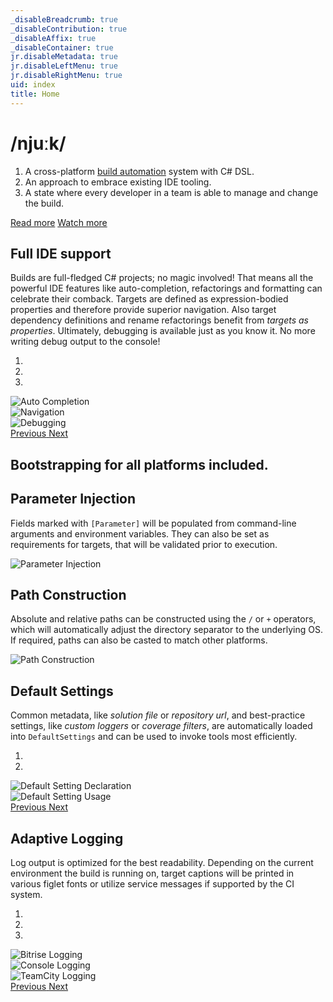 ```yaml
---
_disableBreadcrumb: true
_disableContribution: true
_disableAffix: true
_disableContainer: true
jr.disableMetadata: true
jr.disableLeftMenu: true
jr.disableRightMenu: true
uid: index
title: Home
---
```


<!-- MAIN JUMBOTRON -->
<div id="header" class="jumbotron feature">
  <div class="container">
    <div class="row">
        <h1>/njuːk/</h1>
<!--
<style type="text/css">

<![CDATA[

  text {
    filter: url(#filter);
    fill: white;
      font-family: 'Share Tech Mono', sans-serif;
      font-size: 100px;
    -webkit-font-smoothing: antialiased;
    -moz-osx-font-smoothing: grayscale;
        }
]]>
</style>
  <defs>

    <filter id="filter">
        <feFlood flood-color="red" result="flood1" />
        <feFlood flood-color="limegreen" result="flood2" />
      <feOffset in="SourceGraphic" dx="3" dy="0" result="off1a"/>
      <feOffset in="SourceGraphic" dx="2" dy="0" result="off1b"/>
      <feOffset in="SourceGraphic" dx="-3" dy="0" result="off2a"/>
      <feOffset in="SourceGraphic" dx="-2" dy="0" result="off2b"/>
        <feComposite in="flood1" in2="off1a" operator="in"  result="comp1" />
        <feComposite in="flood2" in2="off2a" operator="in" result="comp2" />

        <feMerge x="0" width="100%" result="merge1">
        <feMergeNode in = "black" />
        <feMergeNode in = "comp1" />
        <feMergeNode in = "off1b" />

        <animate 
          attributeName="y" 
            id = "y"
            dur ="4s"
            
            values = '104px; 104px; 30px; 105px; 30px; 2px; 2px; 50px; 40px; 105px; 105px; 20px; 6ßpx; 40px; 104px; 40px; 70px; 10px; 30px; 104px; 102px'

            keyTimes = '0; 0.362; 0.368; 0.421; 0.440; 0.477; 0.518; 0.564; 0.593; 0.613; 0.644; 0.693; 0.721; 0.736; 0.772; 0.818; 0.844; 0.894; 0.925; 0.939; 1'

            repeatCount = "indefinite" />
 
        <animate attributeName="height" 
            id = "h" 
            dur ="4s"
            
            values = '10px; 0px; 10px; 30px; 50px; 0px; 10px; 0px; 0px; 0px; 10px; 50px; 40px; 0px; 0px; 0px; 40px; 30px; 10px; 0px; 50px'

            keyTimes = '0; 0.362; 0.368; 0.421; 0.440; 0.477; 0.518; 0.564; 0.593; 0.613; 0.644; 0.693; 0.721; 0.736; 0.772; 0.818; 0.844; 0.894; 0.925; 0.939; 1'

            repeatCount = "indefinite" />
        </feMerge>
      

      <feMerge x="0" width="100%" y="60px" height="65px" result="merge2">
        <feMergeNode in = "black" />
        <feMergeNode in = "comp2" />
        <feMergeNode in = "off2b" />

        <animate attributeName="y" 
            id = "y"
            dur ="4s"
            values = '103px; 104px; 69px; 53px; 42px; 104px; 78px; 89px; 96px; 100px; 67px; 50px; 96px; 66px; 88px; 42px; 13px; 100px; 100px; 104px;' 

            keyTimes = '0; 0.055; 0.100; 0.125; 0.159; 0.182; 0.202; 0.236; 0.268; 0.326; 0.357; 0.400; 0.408; 0.461; 0.493; 0.513; 0.548; 0.577; 0.613; 1'

            repeatCount = "indefinite" />
 
        <animate attributeName="height" 
            id = "h"
            dur = "4s"
          
          values = '0px; 0px; 0px; 16px; 16px; 12px; 12px; 0px; 0px; 5px; 10px; 22px; 33px; 11px; 0px; 0px; 10px'

            keyTimes = '0; 0.055; 0.100; 0.125; 0.159; 0.182; 0.202; 0.236; 0.268; 0.326; 0.357; 0.400; 0.408; 0.461; 0.493; 0.513;  1'
             
            repeatCount = "indefinite" />
        </feMerge>
      
      <feMerge>
        <feMergeNode in="SourceGraphic" />  

        <feMergeNode in="merge1" /> 
      <feMergeNode in="merge2" />

        </feMerge>
      </filter>

  </defs>

<g>
  <text x="0" y="80">/njuːk/</text>
</g>
</svg>
-->
        <ol class="definition">
          <li>A cross-platform <a href="https://martinfowler.com/articles/continuousIntegration.html#AutomateTheBuild">build automation</a> system with C# DSL.</li>
          <li>An approach to embrace existing IDE tooling.</li>
          <li>A state where every developer in a team is able to manage and change the build.</li>
        </ol>
        <p>
        <a class="btn btn-default btn-md" href="/getting-started.html" role="button">Read more</a>
        <a class="btn btn-default btn-md" href="https://vimeo.com/221165782" role="button">Watch more</a>
      </div>
  </div>
</div>


<!-- FULL IDE SUPPORT -->
<div class="container feature">
  <div class="row">
    <div class="col-md-5">
      <h2><span class="icon icon-keyboard"></span> Full IDE support</h2>
      <p>Builds are full-fledged C# projects; no magic involved! That means all the powerful IDE features like <a id="auto-completion">auto-completion</a>, refactorings and formatting can celebrate their comback. Targets are defined as expression-bodied properties and therefore provide <a id="navigation">superior navigation</a>. Also target dependency definitions and rename refactorings benefit from <em>targets as properties</em>. Ultimately, <a id="debugging">debugging</a> is available just as you know it. No more writing debug output to the console!</p>
    </div>
    <div class="col-md-7">
      <div id="ide-support-carousel" class="carousel slide" data-ride="carousel1">
        <ol class="carousel-indicators">
          <li data-target="#ide-support-carousel" data-slide-to="0" class="active"></li>
          <li data-target="#ide-support-carousel" data-slide-to="1"></li>
          <li data-target="#ide-support-carousel" data-slide-to="2"></li>
        </ol>
        <div class="carousel-inner" role="listbox">
          <div class="item"><img src="images/completion.png" data-color="lightblue" alt="Auto Completion"></div>
          <div class="item"><img src="images/navigation.png" data-color="firebrick" alt="Navigation"></div>
          <div class="item"><img src="images/debugging.png" data-color="firebrick" alt="Debugging"></div>
        </div>
        <a class="left carousel-control" href="#ide-support-carousel" role="button" data-slide="prev">
          <span class="glyphicon glyphicon-chevron-left" aria-hidden="true"></span>
          <span class="sr-only">Previous</span>
        </a>
        <a class="right carousel-control" href="#ide-support-carousel" role="button" data-slide="next">
          <span class="glyphicon glyphicon-chevron-right" aria-hidden="true"></span>
          <span class="sr-only">Next</span>
        </a>
      </div>
    </div>
  </div>
</div>


<!-- BOOTSTRAPPING JUMBOTRON -->
<div id="platforms" class="jumbotron feature">
  <div class="container">
    <div class="row">
      <h2>Bootstrapping for all platforms included.</h2>
      <span class="icon icon-windows8"></span>
      <span class="icon icon-tux"></span>
      <span class="icon icon-appleinc"></span>
    </div>
  </div>
</div>


<!-- FEATURE LIST -->
<div id="feature-list" class="container feature">
  <div class="row">
    <div class="col-md-6 list-left">
      <h2><span class="icon icon-syringe2"></span> Parameter Injection</h2>
      <p>Fields marked with <code>[Parameter]</code> will be populated from command-line arguments and environment variables. They can also be set as requirements for targets, that will be validated prior to execution.</p>
      <img src="images/parameter-injection.png" alt="Parameter Injection">
    </div>
    <div class="col-md-6 list-right">
      <h2><span class="icon icon-price-tag2"></span> Path Construction</h2>
      <p>Absolute and relative paths can be constructed using the <code>/</code> or <code>+</code> operators, which will automatically adjust the directory separator to the underlying OS. If required, paths can also be casted to match other platforms.</p>
      <div class="feature-list-img"><img src="images/path-construction.png" alt="Path Construction"></div>
    </div>
  </div>
  <div class="row">
    <div class="col-md-6 list-left">
      <h2><span class="icon icon-equalizer"></span> Default Settings</h2>
      <p>Common metadata, like <em>solution file</em> or <em>repository url</em>, and best-practice settings, like <em>custom loggers</em> or <em>coverage filters</em>, are automatically loaded into <code>DefaultSettings</code> and can be used to invoke tools most efficiently.</p>
      <div id="default-settings-carousel" class="carousel slide" data-ride="carousel2">
        <ol class="carousel-indicators">
          <li data-target="#default-settings-carousel" data-slide-to="0" class="active"></li>
          <li data-target="#default-settings-carousel" data-slide-to="1"></li>
        </ol>
        <div class="carousel-inner" role="listbox">
          <div class="item"><img src="images/default-settings01.png" data-color="lightblue" alt="Default Setting Declaration"></div>
          <div class="item"><img src="images/default-settings02.png" data-color="firebrick" alt="Default Setting Usage"></div>
        </div>
        <a class="left carousel-control" href="#default-settings-carousel" role="button" data-slide="prev">
          <span class="glyphicon glyphicon-chevron-left" aria-hidden="true"></span>
          <span class="sr-only">Previous</span>
        </a>
        <a class="right carousel-control" href="#default-settings-carousel" role="button" data-slide="next">
          <span class="glyphicon glyphicon-chevron-right" aria-hidden="true"></span>
          <span class="sr-only">Next</span>
        </a>
      </div>
    </div>
    <div class="col-md-6 list-right">
      <h2><span class="icon icon-notebook"></span> Adaptive Logging</h2>
      <p>Log output is optimized for the best readability. Depending on the current environment the build is running on, target captions will be printed in various figlet fonts or utilize service messages if supported by the CI system.</p>
      <div id="adaptive-logging-carousel" class="carousel slide" data-ride="carousel3">
        <ol class="carousel-indicators">
          <li data-target="#adaptive-logging-carousel" data-slide-to="0" class="active"></li>
          <li data-target="#adaptive-logging-carousel" data-slide-to="1"></li>
          <li data-target="#adaptive-logging-carousel" data-slide-to="2"></li>
        </ol>
        <div class="carousel-inner" role="listbox">
          <div class="item"><img src="images/logging01.png" data-color="lightblue" alt="Bitrise Logging"></div>
          <div class="item"><img src="images/logging02.png" data-color="lightblue" alt="Console Logging"></div>
          <div class="item"><img src="images/logging03.png" data-color="lightblue" alt="TeamCity Logging"></div>
        </div>
        <a class="left carousel-control" href="#adaptive-logging-carousel" role="button" data-slide="prev">
          <span class="glyphicon glyphicon-chevron-left" aria-hidden="true"></span>
          <span class="sr-only">Previous</span>
        </a>
        <a class="right carousel-control" href="#adaptive-logging-carousel" role="button" data-slide="next">
          <span class="glyphicon glyphicon-chevron-right" aria-hidden="true"></span>
          <span class="sr-only">Next</span>
        </a>
      </div>
    </div>
  </div>
</div>